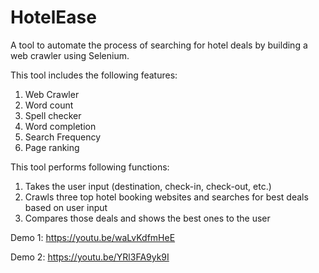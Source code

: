 # HotelEase
A tool to automate the process of searching for hotel deals by building a web crawler using Selenium.

This tool includes the following features: 
1. Web Crawler
2. Word count
3. Spell checker
4. Word completion
5. Search Frequency
6. Page ranking

This tool performs following functions:
1. Takes the user input (destination, check-in, check-out, etc.)
2. Crawls three top hotel booking websites and searches for best deals based on user input
3. Compares those deals and shows the best ones to the user

Demo 1: https://youtu.be/waLvKdfmHeE

Demo 2: https://youtu.be/YRl3FA9yk9I

